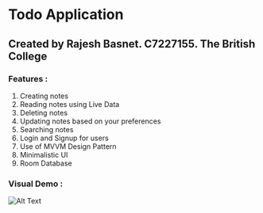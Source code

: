# Todo Application

## Created by Rajesh Basnet. C7227155. The British College

### Features :

1. Creating notes
2. Reading notes using Live Data
3. Deleting notes
4. Updating notes based on your preferences
5. Searching notes
6. Login and Signup for users
7. Use of MVVM Design Pattern
8. Minimalistic UI
9. Room Database

### Visual Demo :

![Alt Text]()

